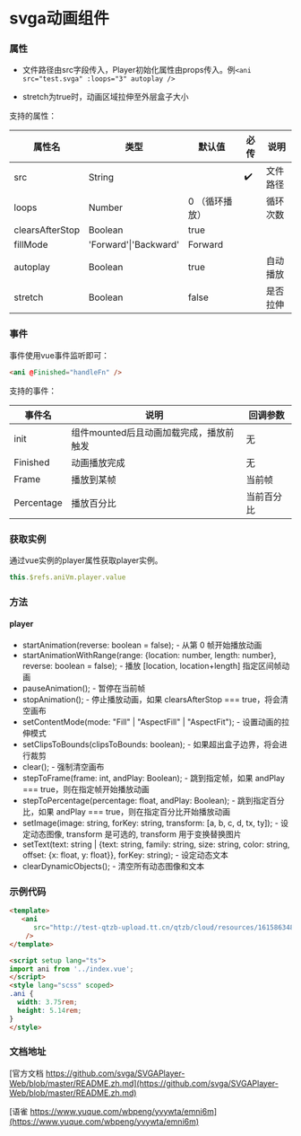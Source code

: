 # svga动画组件

### 属性

* 文件路径由src字段传入，Player初始化属性由props传入。例`<ani src="test.svga" :loops="3" autoplay />`


* stretch为true时，动画区域拉伸至外层盒子大小


支持的属性：

| 属性名          | 类型      | 默认值         | 必传 | 说明 |
| --------------- | --------- | -------------- | ---- | --------------- |
| src             | String    |                | ✔️    | 文件路径 |
| loops           | Number    | 0 （循环播放） |      | 循环次数 |
| clearsAfterStop | Boolean   | true           |      |  |
| fillMode        | 'Forward'\|'Backward' | Forward        |      |  |
| autoplay        | Boolean   | true           |      | 自动播放 |
| stretch | Boolean | false | | 是否拉伸 |

### 事件

事件使用vue事件监听即可：

```html
<ani @Finished="handleFn" />
```

 支持的事件：

| 事件名     | 说明                                    | 回调参数   |
| ---------- | --------------------------------------- | ---------- |
| init       | 组件mounted后且动画加载完成，播放前触发 | 无         |
| Finished   | 动画播放完成                            | 无         |
| Frame      | 播放到某帧                              | 当前帧     |
| Percentage | 播放百分比                              | 当前百分比 |

### 获取实例

通过vue实例的player属性获取player实例。

```javascript
this.$refs.aniVm.player.value
```

### 方法

#### player

- startAnimation(reverse: boolean = false); - 从第 0 帧开始播放动画
- startAnimationWithRange(range: {location: number, length: number}, reverse: boolean = false); - 播放 [location, location+length] 指定区间帧动画
- pauseAnimation(); - 暂停在当前帧
- stopAnimation(); - 停止播放动画，如果 clearsAfterStop === true，将会清空画布
- setContentMode(mode: "Fill" | "AspectFill" | "AspectFit"); - 设置动画的拉伸模式
- setClipsToBounds(clipsToBounds: boolean); - 如果超出盒子边界，将会进行裁剪
- clear(); - 强制清空画布
- stepToFrame(frame: int, andPlay: Boolean); - 跳到指定帧，如果 andPlay === true，则在指定帧开始播放动画
- stepToPercentage(percentage: float, andPlay: Boolean); - 跳到指定百分比，如果 andPlay === true，则在指定百分比开始播放动画
- setImage(image: string, forKey: string, transform: [a, b, c, d, tx, ty]); - 设定动态图像, transform 是可选的, transform 用于变换替换图片
- setText(text: string | {text: string, family: string, size: string, color: string, offset: {x: float, y: float}}, forKey: string); - 设定动态文本
- clearDynamicObjects(); - 清空所有动态图像和文本


### 示例代码

```html
<template>
   <ani
      src="http://test-qtzb-upload.tt.cn/qtzb/cloud/resources/1615863486779.6.svga"
    />
</template>

<script setup lang="ts">
import ani from '../index.vue';
</script>
<style lang="scss" scoped>
.ani {
  width: 3.75rem;
  height: 5.14rem;
}
</style>

```



### 文档地址
[官方文档 https://github.com/svga/SVGAPlayer-Web/blob/master/README.zh.md](https://github.com/svga/SVGAPlayer-Web/blob/master/README.zh.md)

[语雀 https://www.yuque.com/wbpeng/yvywta/emni6m](https://www.yuque.com/wbpeng/yvywta/emni6m)
